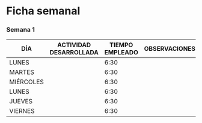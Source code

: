 # Ficha semanal

### Semana 1

<table>
  <thead>
    <th>DÍA</th>
    <th>ACTIVIDAD DESARROLLADA</th>
    <th>TIEMPO EMPLEADO</th>
    <th>OBSERVACIONES</th>
  </thead>
  <tr>
    <td>LUNES</td>
    <td></td>
    <td>6:30</td>
    <td></td>
  </tr>
    <tr>
    <td>MARTES</td>
    <td></td>
    <td>6:30</td>
    <td></td>
  </tr>
    <tr>
    <td>MIÉRCOLES</td>
    <td></td>
    <td>6:30</td>
    <td></td>
  </tr>
    <tr>
    <td>LUNES</td>
    <td></td>
    <td>6:30</td>
    <td></td>
  </tr>
    <tr>
    <td>JUEVES</td>
    <td></td>
    <td>6:30</td>
    <td></td>
  </tr>
    </tr>
    <tr>
    <td>VIERNES</td>
    <td></td>
    <td>6:30</td>
    <td></td>
  </tr>
</table>
